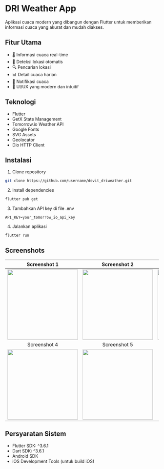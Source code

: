 # DRI Weather App

Aplikasi cuaca modern yang dibangun dengan Flutter untuk memberikan informasi cuaca yang akurat dan mudah diakses.

## Fitur Utama

- 🌡️ Informasi cuaca real-time
- 📍 Deteksi lokasi otomatis
- 🔍 Pencarian lokasi
- 📊 Detail cuaca harian
- 🔔 Notifikasi cuaca
- 🎨 UI/UX yang modern dan intuitif

## Teknologi

- Flutter
- GetX State Management
- Tomorrow.io Weather API
- Google Fonts
- SVG Assets
- Geolocator
- Dio HTTP Client

## Instalasi

1. Clone repository

```bash
git clone https://github.com/username/devit_driweather.git
```

2. Install dependencies

```bash
flutter pub get
```

3. Tambahkan API key di file .env

```
API_KEY=your_tomorrow_io_api_key
```

4. Jalankan aplikasi

```bash
flutter run
```

## Screenshots

|          Screenshot 1          |          Screenshot 2          |          Screenshot 3          |
| :----------------------------: | :----------------------------: | :----------------------------: |
| <img src="1.png" width="230"/> | <img src="2.png" width="230"/> | <img src="3.png" width="230"/> |
|          Screenshot 4          |          Screenshot 5          |
| <img src="4.png" width="230"/> | <img src="5.png" width="230"/> |

## Persyaratan Sistem

- Flutter SDK: ^3.6.1
- Dart SDK: ^3.6.1
- Android SDK
- iOS Development Tools (untuk build iOS)
